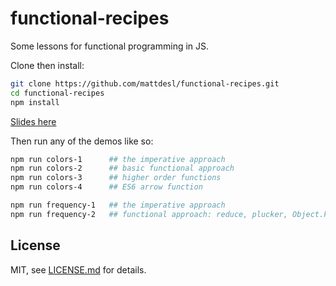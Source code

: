 # functional-recipes

Some lessons for functional programming in JS.

Clone then install:

```sh
git clone https://github.com/mattdesl/functional-recipes.git
cd functional-recipes
npm install
```

[Slides here](https://github.com/mattdesl/functional-recipes/blob/master/slides.md)

Then run any of the demos like so: 

```sh
npm run colors-1      ## the imperative approach
npm run colors-2      ## basic functional approach
npm run colors-3      ## higher order functions
npm run colors-4      ## ES6 arrow function

npm run frequency-1   ## the imperative approach
npm run frequency-2   ## functional approach: reduce, plucker, Object.keys
```

## License

MIT, see [LICENSE.md](http://github.com/mattdesl/functional-recipes/blob/master/LICENSE.md) for details.
